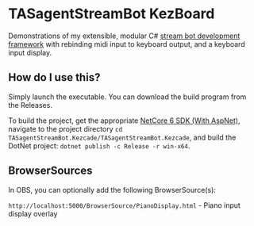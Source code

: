 # TASagentStreamBot KezBoard

Demonstrations of my extensible, modular C# [stream bot development framework](https://github.com/TASagent/TASagentTwitchBotCore) with rebinding midi input to keyboard output, and a keyboard input display.

## How do I use this?

Simply launch the executable. You can download the build program from the Releases.

To build the project, get the appropriate [NetCore 6 SDK (With AspNet)](https://dotnet.microsoft.com/download/dotnet/6.0), navigate to the project directory `cd TASagentStreamBot.Kezcade/TASagentStreamBot.Kezcade`, and build the DotNet project: `dotnet publish -c Release -r win-x64`.

## BrowserSources

In OBS, you can optionally add the following BrowserSource(s):

`http://localhost:5000/BrowserSource/PianoDisplay.html` - Piano input display overlay


